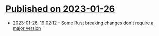 # [Published on 2023-01-26](index.md)

* [2023-01-26, 19:02:12](https://lobste.rs/s/pvwcvo/some_rust_breaking_changes_don_t_require) - [Some Rust breaking changes don't require a major version](https://predr.ag/blog/some-rust-breaking-changes-do-not-require-major-version/)
